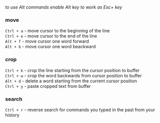 _to use Alt commands enable Alt key to work as Esc+ key_  
### move  
`Ctrl + a` - move cursor to the beginning of the line  
`Ctrl + e` - move cursor to the end of the line  
`Alt + f` - move cursor one word forward  
`Alt + b` - move cursor one word beackward  

### crop
`Ctrl + k` - crop the line starting from the cursor position to buffer  
`Ctrl + w` - crop the word backwards from cursor position to buffer  
`Alt + d` - delete a word starting from the current cursor position  
`Ctrl + y` - paste cropped text from buffer  

### search
`Ctrl + r` - reverse search for commands you typed in the past from your history  

